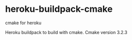 # heroku-buildpack-cmake
cmake for heroku

Heroku buildpack to build with cmake. Cmake version 3.2.3
